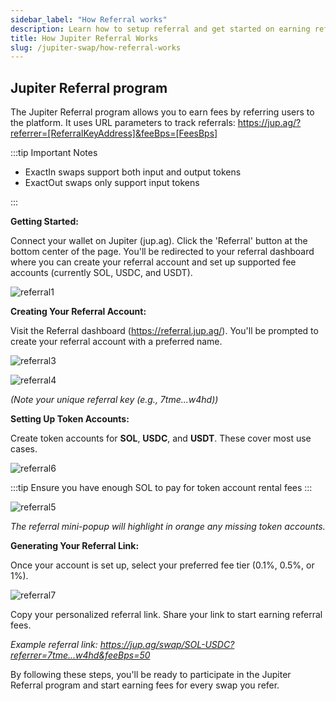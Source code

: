 ```yaml
---
sidebar_label: "How Referral works"
description: Learn how to setup referral and get started on earning referral fees from Jupiter swap.
title: How Jupiter Referral Works
slug: /jupiter-swap/how-referral-works
---
```


## Jupiter Referral program

The Jupiter Referral program allows you to earn fees by referring users to the platform. It uses URL parameters to track referrals:
https://jup.ag/?referrer=[ReferralKeyAddress]&feeBps=[FeesBps]

:::tip Important Notes

- ExactIn swaps support both input and output tokens
- ExactOut swaps only support input tokens

:::

**Getting Started:**

Connect your wallet on Jupiter (jup.ag).
Click the 'Referral' button at the bottom center of the page.
You'll be redirected to your referral dashboard where you can create your referral account and set up supported fee accounts (currently SOL, USDC, and USDT).

![referral1](referral1.jpg)

**Creating Your Referral Account:**

Visit the Referral dashboard (https://referral.jup.ag/).
You'll be prompted to create your referral account with a preferred name.

![referral3](referral3.jpg)

![referral4](referral4.jpg)

_(Note your unique referral key (e.g., 7tme...w4hd))_

**Setting Up Token Accounts:**

Create token accounts for **SOL**, **USDC**, and **USDT**. These cover most use cases.

![referral6](referral6.jpg)

:::tip
Ensure you have enough SOL to pay for token account rental fees
:::

![referral5](referral5.jpg)

_The referral mini-popup will highlight in orange any missing token accounts._

**Generating Your Referral Link:**

Once your account is set up, select your preferred fee tier (0.1%, 0.5%, or 1%).

![referral7](referral7.jpg)

Copy your personalized referral link. Share your link to start earning referral fees.

_Example referral link: https://jup.ag/swap/SOL-USDC?referrer=7tme...w4hd&feeBps=50_

By following these steps, you'll be ready to participate in the Jupiter Referral program and start earning fees for every swap you refer.
